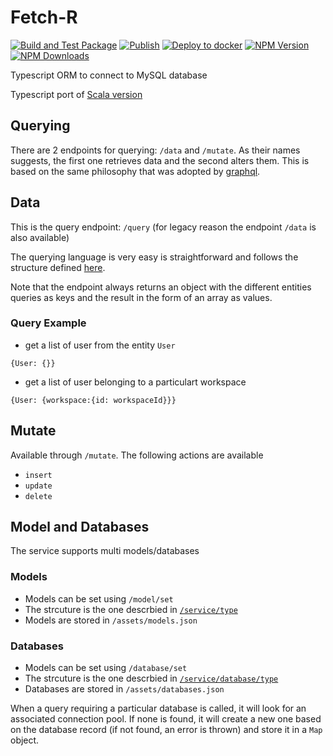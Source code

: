 # Fetch-R

[![Build and Test Package](https://github.com/nexys-system/fetch-r/actions/workflows/build.yml/badge.svg)](https://github.com/nexys-system/fetch-r/actions/workflows/build.yml)
[![Publish](https://github.com/nexys-system/fetch-r/actions/workflows/publish.yml/badge.svg)](https://github.com/nexys-system/fetch-r/actions/workflows/publish.yml)
[![Deploy to docker](https://github.com/nexys-system/fetch-r/actions/workflows/deploy.yml/badge.svg)](https://github.com/nexys-system/fetch-r/actions/workflows/deploy.yml)
[![NPM Version][npm-image]][npm-url]
[![NPM Downloads][downloads-image]][downloads-url]

Typescript ORM to connect to MySQL database

Typescript port of [Scala version](https://github.com/fetch-r/serverg)

[npm-image]: https://img.shields.io/npm/v/@nexys/fetchr.svg
[npm-url]: https://npmjs.org/package/@nexys/fetchr
[downloads-image]: https://img.shields.io/npm/dm/@nexys/fetchr.svg
[downloads-url]: https://npmjs.org/package/@nexys/fetchr.svg

## Querying

There are 2 endpoints for querying: `/data` and `/mutate`. As their names suggests, the first one retrieves data and the second alters them. This is based on the same philosophy that was adopted by [graphql](https://graphql.org/learn/queries/).

## Data

This is the query endpoint: `/query` (for legacy reason the endpoint `/data` is also available)

The querying language is very easy is straightforward and follows the structure defined [here](https://github.com/nexys-system/fetch-r/blob/master/src/service/type.ts#L65).

Note that the endpoint always returns an object with the different entities queries as keys and the result in the form of an array as values.

### Query Example

- get a list of user from the entity `User`

```
{User: {}}
```

- get a list of user belonging to a particulart workspace

```
{User: {workspace:{id: workspaceId}}}
```

## Mutate

Available through `/mutate`. The following actions are available

- `insert`
- `update`
- `delete`

## Model and Databases

The service supports multi models/databases

### Models

- Models can be set using `/model/set`
- The strcuture is the one descrbied in [`/service/type`](https://github.com/nexys-system/fetch-r/blob/master/src/service/type.ts#L30)
- Models are stored in `/assets/models.json`

### Databases

- Models can be set using `/database/set`
- The strcuture is the one descrbied in [`/service/database/type`](https://github.com/nexys-system/fetch-r/blob/master/src/service/database/type.ts)
- Databases are stored in `/assets/databases.json`

When a query requiring a particular database is called, it will look for an associated connection pool. If none is found, it will create a new one based on the database record (if not found, an error is thrown) and store it in a `Map` object.
